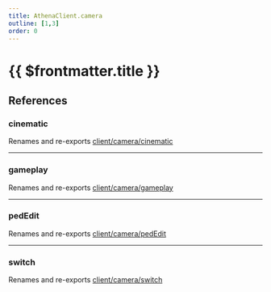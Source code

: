 ```yaml
---
title: AthenaClient.camera
outline: [1,3]
order: 0
---
```


# {{ $frontmatter.title }}


## References

### cinematic

Renames and re-exports [client/camera/cinematic](client_camera_cinematic.md)

___

### gameplay

Renames and re-exports [client/camera/gameplay](client_camera_gameplay.md)

___

### pedEdit

Renames and re-exports [client/camera/pedEdit](client_camera_pedEdit.md)

___

### switch

Renames and re-exports [client/camera/switch](client_camera_switch.md)
